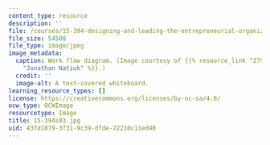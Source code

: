 ```yaml
---
content_type: resource
description: ''
file: /courses/15-394-designing-and-leading-the-entrepreneurial-organization-spring-2003/43fd18793f319c39dfde72210c11ed40_15-394s03.jpg
file_size: 54508
file_type: image/jpeg
image_metadata:
  caption: Work flow diagram. (Image courtesy of {{% resource_link "2799a20c-49fe-42c9-8c84-8c7abba1f96e"
    "Jonathan Natiuk" %}}.)
  credit: ''
  image-alt: A text-covered whiteboard.
learning_resource_types: []
license: https://creativecommons.org/licenses/by-nc-sa/4.0/
ocw_type: OCWImage
resourcetype: Image
title: 15-394s03.jpg
uid: 43fd1879-3f31-9c39-dfde-72210c11ed40
---
```

